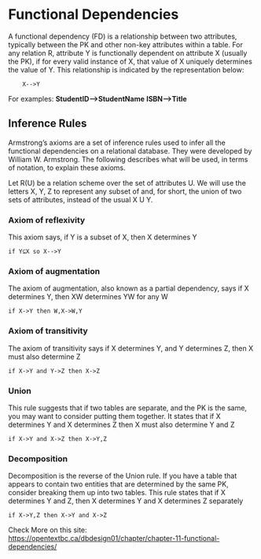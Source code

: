 ﻿# Functional Dependencies

A functional dependency (FD) is a relationship between two attributes, typically between the PK and other non-key attributes within a table. For any relation R, attribute Y is functionally dependent on attribute X (usually the PK), if for every valid instance of X, that value of X uniquely determines the value of Y. This relationship is indicated by the representation below:
        
        X-->Y

For examples:
        **StudentID-->StudentName**
        **ISBN-->Title**

## Inference Rules
Armstrong’s axioms are a set of inference rules used to infer all the functional dependencies on a relational database. They were developed by William W. Armstrong. The following describes what will be used, in terms of notation, to explain these axioms.

Let R(U) be a relation scheme over the set of attributes U. We will use the letters X, Y, Z to represent any subset of and, for short, the union of two sets of attributes, instead of the usual  X U Y.

### Axiom of reflexivity
This axiom says, if Y is a subset of X, then X determines Y
    
    if Y⊆X so X-->Y
    
### Axiom of augmentation
The axiom of augmentation, also known as a partial dependency, says if X determines Y, then XW determines YW for any W
    
    if X->Y then W,X->W,Y

### Axiom of transitivity
The axiom of transitivity says if X determines Y, and Y determines Z, then X must also determine Z 
    
    if X->Y and Y->Z then X->Z

### Union
This rule suggests that if two tables are separate, and the PK is the same, you may want to consider putting them together. It states that if X determines Y and X determines Z then X must also determine Y and Z
    
    if X->Y and X->Z then X->Y,Z

### Decomposition
Decomposition is the reverse of the Union rule. If you have a table that appears to contain two entities that are determined by the same PK, consider breaking them up into two tables. This rule states that if X determines Y and Z, then X determines Y and X determines Z separately
    
    if X->Y,Z then X->Y and X->Z

Check More on this site: https://opentextbc.ca/dbdesign01/chapter/chapter-11-functional-dependencies/